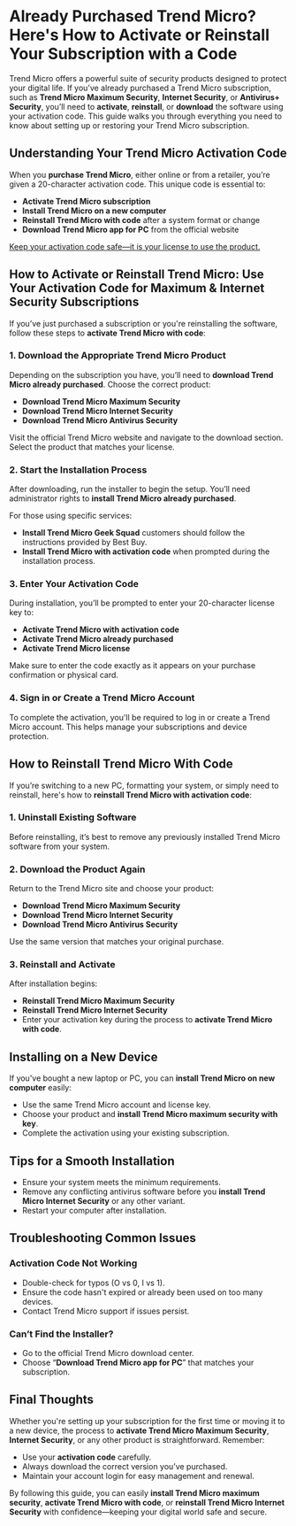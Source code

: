 # Already Purchased Trend Micro? Here's How to Activate or Reinstall Your Subscription with a Code

Trend Micro offers a powerful suite of security products designed to protect your digital life. If you’ve already purchased a Trend Micro subscription, such as **Trend Micro Maximum Security**, **Internet Security**, or **Antivirus+ Security**, you’ll need to **activate**, **reinstall**, or **download** the software using your activation code. This guide walks you through everything you need to know about setting up or restoring your Trend Micro subscription.


## Understanding Your Trend Micro Activation Code

When you **purchase Trend Micro**, either online or from a retailer, you’re given a 20-character activation code. This unique code is essential to:

* **Activate Trend Micro subscription**
* **Install Trend Micro on a new computer**
* **Reinstall Trend Micro with code** after a system format or change
* **Download Trend Micro app for PC** from the official website

[Keep your activation code safe—it is your license to use the product.](https://trendmicroforum.readthedocs.io/)


## How to Activate or Reinstall Trend Micro: Use Your Activation Code for Maximum & Internet Security Subscriptions

If you’ve just purchased a subscription or you're reinstalling the software, follow these steps to **activate Trend Micro with code**:

### 1. Download the Appropriate Trend Micro Product

Depending on the subscription you have, you’ll need to **download Trend Micro already purchased**. Choose the correct product:

* **Download Trend Micro Maximum Security**
* **Download Trend Micro Internet Security**
* **Download Trend Micro Antivirus Security**

Visit the official Trend Micro website and navigate to the download section. Select the product that matches your license.

### 2. Start the Installation Process

After downloading, run the installer to begin the setup. You’ll need administrator rights to **install Trend Micro already purchased**.

For those using specific services:

* **Install Trend Micro Geek Squad** customers should follow the instructions provided by Best Buy.
* **Install Trend Micro with activation code** when prompted during the installation process.

### 3. Enter Your Activation Code

During installation, you’ll be prompted to enter your 20-character license key to:

* **Activate Trend Micro with activation code**
* **Activate Trend Micro already purchased**
* **Activate Trend Micro license**

Make sure to enter the code exactly as it appears on your purchase confirmation or physical card.

### 4. Sign in or Create a Trend Micro Account

To complete the activation, you'll be required to log in or create a Trend Micro account. This helps manage your subscriptions and device protection.


## How to Reinstall Trend Micro With Code

If you’re switching to a new PC, formatting your system, or simply need to reinstall, here's how to **reinstall Trend Micro with activation code**:

### 1. Uninstall Existing Software

Before reinstalling, it’s best to remove any previously installed Trend Micro software from your system.

### 2. Download the Product Again

Return to the Trend Micro site and choose your product:

* **Download Trend Micro Maximum Security**
* **Download Trend Micro Internet Security**
* **Download Trend Micro Antivirus Security**

Use the same version that matches your original purchase.

### 3. Reinstall and Activate

After installation begins:

* **Reinstall Trend Micro Maximum Security**
* **Reinstall Trend Micro Internet Security**
* Enter your activation key during the process to **activate Trend Micro with code**.


## Installing on a New Device

If you've bought a new laptop or PC, you can **install Trend Micro on new computer** easily:

* Use the same Trend Micro account and license key.
* Choose your product and **install Trend Micro maximum security with key**.
* Complete the activation using your existing subscription.


## Tips for a Smooth Installation

* Ensure your system meets the minimum requirements.
* Remove any conflicting antivirus software before you **install Trend Micro Internet Security** or any other variant.
* Restart your computer after installation.


## Troubleshooting Common Issues

### Activation Code Not Working

* Double-check for typos (O vs 0, I vs 1).
* Ensure the code hasn't expired or already been used on too many devices.
* Contact Trend Micro support if issues persist.

### Can’t Find the Installer?

* Go to the official Trend Micro download center.
* Choose “**Download Trend Micro app for PC**” that matches your subscription.


## Final Thoughts

Whether you're setting up your subscription for the first time or moving it to a new device, the process to **activate Trend Micro Maximum Security**, **Internet Security**, or any other product is straightforward. Remember:

* Use your **activation code** carefully.
* Always download the correct version you’ve purchased.
* Maintain your account login for easy management and renewal.

By following this guide, you can easily **install Trend Micro maximum security**, **activate Trend Micro with code**, or **reinstall Trend Micro Internet Security** with confidence—keeping your digital world safe and secure.
